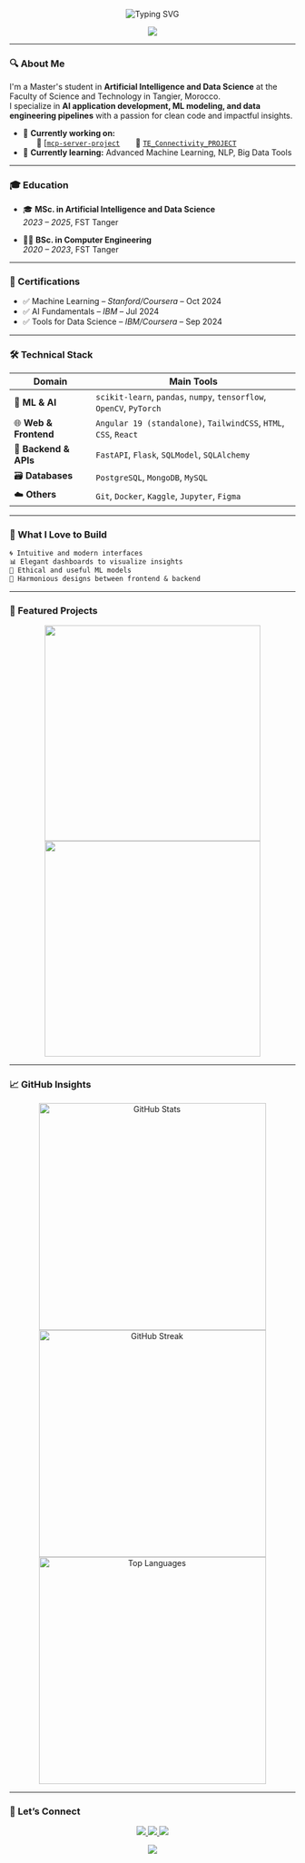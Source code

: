 <!-- HEADER ANIMATED -->
<p align="center">
  <img src="https://readme-typing-svg.demolab.com?font=Fira+Code&size=24&duration=3000&pause=1000&color=7F3FBF&center=true&vCenter=true&width=600&lines=Loubna+El+Ghazi;AI+%7C+Data+Science+Engineer;Crafting+Smart+and+Elegant+Solutions" alt="Typing SVG" />
</p>

<p align="center">
  <img src="https://capsule-render.vercel.app/api?type=rounded&color=8b5cf6&height=50&section=header&text=Welcome+to+My+World+🌐&fontColor=ffffff&fontSize=20&animation=fadeIn" />
</p>

---

### 🔍 About Me

I'm a Master's student in **Artificial Intelligence and Data Science** at the Faculty of Science and Technology in Tangier, Morocco.  
I specialize in **AI application development, ML modeling, and data engineering pipelines** with a passion for clean code and impactful insights.

- 🔧 **Currently working on:**  
  &nbsp;&nbsp;&nbsp;&nbsp;&nbsp;&nbsp;📌 [[`mcp-server-project`](https://github.com/Loubnaelghazi/mcp-app-demo)
  &nbsp;&nbsp;&nbsp;&nbsp;&nbsp;&nbsp;📌 [`TE_Connectivity_PROJECT`](https://github.com/Loubnaelghazi/TE_CONNECTIVITY_project)  
- 📘 **Currently learning:** Advanced Machine Learning, NLP, Big Data Tools  

---

### 🎓 Education

- 🎓 **MSc. in Artificial Intelligence and Data Science**  
  *2023 – 2025*, FST Tanger  

- 🧑‍💻 **BSc. in Computer Engineering**  
  *2020 – 2023*, FST Tanger  

---

### 📜 Certifications

- ✅ Machine Learning – *Stanford/Coursera* – Oct 2024  
- ✅ AI Fundamentals – *IBM* – Jul 2024  
- ✅ Tools for Data Science – *IBM/Coursera* – Sep 2024  

---

### 🛠️ Technical Stack

| Domain               | Main Tools |
|----------------------|------------|
| 🧠 **ML & AI**        | `scikit-learn`, `pandas`, `numpy`, `tensorflow`, `OpenCV`, `PyTorch` |
| 🌐 **Web & Frontend** | `Angular 19 (standalone)`, `TailwindCSS`, `HTML`, `CSS`, `React` |
| 🐍 **Backend & APIs** | `FastAPI`, `Flask`, `SQLModel`, `SQLAlchemy` |
| 🗃️ **Databases**      | `PostgreSQL`, `MongoDB`, `MySQL` |
| ☁️ **Others**         | `Git`, `Docker`, `Kaggle`, `Jupyter`, `Figma` |

---

### 🧩 What I Love to Build

```txt
🌀 Intuitive and modern interfaces  
📊 Elegant dashboards to visualize insights  
🧠 Ethical and useful ML models  
🎨 Harmonious designs between frontend & backend
```

---

### 🚀 Featured Projects

<p align="center">
  <a href="https://github.com/Loubnaelghazi/mcp-app-demo">
    <img width="380" src="https://github-readme-stats.vercel.app/api/pin/?username=Loubnaelghazi&repo=mcp-app-demo&theme=radical&hide_border=true&border_radius=20" />
  </a>
  <a href="https://github.com/Loubnaelghazi/TE_CONNECTIVITY_project">
    <img width="380" src="https://github-readme-stats.vercel.app/api/pin/?username=Loubnaelghazi&repo=TE_CONNECTIVITY_project&theme=radical&hide_border=true&border_radius=20" />
  </a>
</p>

---

### 📈 GitHub Insights
<p align="center"> <img src="https://github-readme-stats.vercel.app/api?username=Loubnaelghazi&show_icons=true&theme=radical&border_radius=20&hide_border=true&include_all_commits=true&count_private=true" alt="GitHub Stats" width="400"/> <img src="https://github-readme-streak-stats.herokuapp.com?user=Loubnaelghazi&theme=radical&hide_border=true&border_radius=20&date_format=M%20j%5B%2C%20Y%5D" alt="GitHub Streak" width="400"/> <img src="https://github-readme-stats.vercel.app/api/top-langs/?username=Loubnaelghazi&layout=compact&theme=radical&hide_border=true&border_radius=20" alt="Top Languages" width="400"/> </p>

---

### 🤝 Let’s Connect

<p align="center"> <a href="https://www.linkedin.com/in/loubna-el-ghazi-030878254/" target="_blank"> <img src="https://img.shields.io/badge/LinkedIn-0A66C2?style=for-the-badge&logo=linkedin&logoColor=white"/> </a> <a href="https://stackoverflow.com/users/21214793/loubna-el" target="_blank"> <img src="https://img.shields.io/badge/StackOverflow-F48024?style=for-the-badge&logo=stackoverflow&logoColor=white"/> </a> <a href="mailto:loubnaelghazi2@gmail.com"> <img src="https://img.shields.io/badge/Gmail-D14836?style=for-the-badge&logo=gmail&logoColor=white"/> </a> </p> 

<p align="center"> <img src="https://capsule-render.vercel.app/api?type=waving&color=gradient&height=150&section=footer"/> </p>



